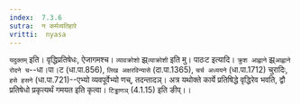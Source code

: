 ```yaml
---
index:  7.3.6
sutra:  न कर्मव्यतिहारे
vritti:  nyasa
---
```


`यदुक्तम्` इति। वृद्धिप्रतिषेधः, ऐजागमश्च। `व्यावक्रोशो` झ्र्`व्याक्रोशी` इति मु। पाठःट इत्यादि। `क्रुश आह्वाने` झ्र्`आह्वाने रोदने च`--धा।पा।ट (धा.पा.856), `लिख अक्षरविन्यासे` (दा.पा.1365), `चर्च अध्ययने` (धा.पा.1712) चुरादिः, `हसे हसने` (धा.पा.721)--एभ्यो व्यवपूर्वेभ्यो णच्, तदन्तादञ्। अत्र यथोक्ते कार्ये प्रतिषिद्धे वृद्धिरेव भवति, द्वौ प्रतिषेधो प्रकृत्यर्थं गमयत इति कृत्वा। `टिड्ढाणञ्` (4.1.15) इति ङीप्।।

